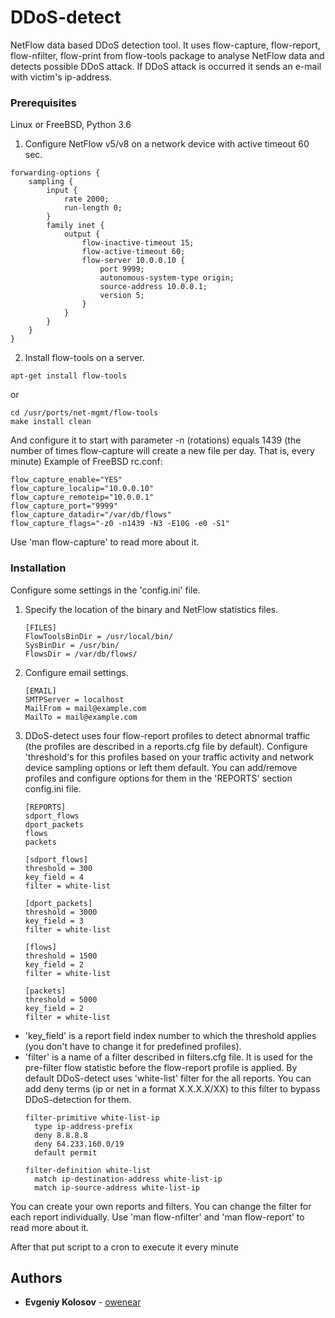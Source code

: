 # DDoS-detect
NetFlow data based DDoS detection tool.
It uses flow-capture, flow-report, flow-nfilter, flow-print from flow-tools package to analyse NetFlow data and detects possible DDoS attack.
If DDoS attack is occurred it sends an e-mail with victim's ip-address.

### Prerequisites
Linux or FreeBSD, Python 3.6

1. Configure NetFlow v5/v8 on a network device with active timeout 60 sec.
```
forwarding-options {
    sampling {
        input {
            rate 2000;
            run-length 0;
        }
        family inet {
            output {
                flow-inactive-timeout 15;
                flow-active-timeout 60; 
                flow-server 10.0.0.10 {
                    port 9999;
                    autonomous-system-type origin;
                    source-address 10.0.0.1;
                    version 5;
                }
            }
        }
    }
}
```
2. Install flow-tools on a server.
```
apt-get install flow-tools
```
or
```
cd /usr/ports/net-mgmt/flow-tools
make install clean
```
And configure it to start with parameter -n (rotations) equals 1439 (the number of times flow-capture will create a new
file per day. That is, every minute)
Example of FreeBSD rc.conf:
```
flow_capture_enable="YES"
flow_capture_localip="10.0.0.10" 
flow_capture_remoteip="10.0.0.1" 
flow_capture_port="9999" 
flow_capture_datadir="/var/db/flows" 
flow_capture_flags="-z0 -n1439 -N3 -E10G -e0 -S1"
```
Use 'man flow-capture' to read more about it. 
### Installation
Configure some settings in the 'config.ini' file.
1. Specify the location of the binary and NetFlow statistics files.
    ```
    [FILES]
    FlowToolsBinDir = /usr/local/bin/
    SysBinDir = /usr/bin/
    FlowsDir = /var/db/flows/
    ```
2. Configure email settings.
    ```
    [EMAIL]
    SMTPServer = localhost
    MailFrom = mail@example.com
    MailTo = mail@example.com
    ```   
3. DDoS-detect uses four flow-report profiles to detect abnormal traffic (the profiles are described in a reports.cfg file by default). Configure 'threshold's for this profiles based on your traffic activity and network device sampling options or left them default. You can add/remove profiles and configure options for them in the 'REPORTS' section config.ini file.
    ```
    [REPORTS]
    sdport_flows
    dport_packets
    flows
    packets

    [sdport_flows]
    threshold = 300
    key_field = 4
    filter = white-list
    
    [dport_packets]
    threshold = 3000
    key_field = 3
    filter = white-list
    
    [flows]
    threshold = 1500
    key_field = 2
    filter = white-list
    
    [packets]
    threshold = 5000
    key_field = 2
    filter = white-list
    ```
- 'key_field' is a report field index number to which the threshold applies (you don't have to change it for predefined profiles).
- 'filter' is a name of a filter described in filters.cfg file. It is used for the pre-filter flow statistic before the flow-report profile is applied. By default DDoS-detect uses 'white-list' filter for the all reports. You can add deny terms (ip or net in a format X.X.X.X/XX) to this filter to bypass DDoS-detection for them.
    ```
    filter-primitive white-list-ip
      type ip-address-prefix
      deny 8.8.8.8
      deny 64.233.160.0/19
      default permit
    
    filter-definition white-list
      match ip-destination-address white-list-ip
      match ip-source-address white-list-ip
    ```
You can create your own reports and filters. You can change the filter for each report individually.
Use 'man flow-nfilter' and 'man flow-report' to read more about it. 


After that put script to a cron to execute it every minute


## Authors

* **Evgeniy Kolosov** - [owenear](https://github.com/owenear)

